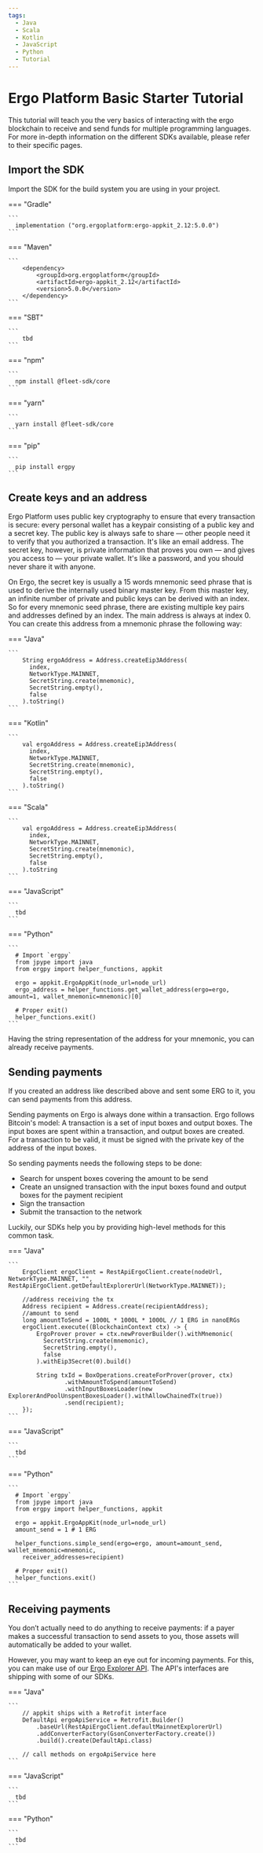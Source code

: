 ```yaml
---
tags:
  - Java
  - Scala
  - Kotlin
  - JavaScript
  - Python
  - Tutorial
---
```


# Ergo Platform Basic Starter Tutorial 

This tutorial will teach you the very basics of interacting with the ergo blockchain to receive
and send funds for multiple programming languages. For more in-depth information on the different
SDKs available, please refer to their specific pages.

## Import the SDK

Import the SDK for the build system you are using in your project.

=== "Gradle"

    ``` 
      implementation ("org.ergoplatform:ergo-appkit_2.12:5.0.0")
    ```

=== "Maven"

    ``` 
		<dependency>
			<groupId>org.ergoplatform</groupId>
			<artifactId>ergo-appkit_2.12</artifactId>
			<version>5.0.0</version>
		</dependency>
    ```

=== "SBT"

    ``` 
		tbd
    ```

=== "npm"

    ``` 
      npm install @fleet-sdk/core    
    ```

=== "yarn"

    ``` 
      yarn install @fleet-sdk/core    
    ```

=== "pip"

    ``` 
      pip install ergpy    
    ```

## Create keys and an address

Ergo Platform uses public key cryptography to ensure that every transaction is secure: every personal
wallet has a keypair consisting of a public key and a secret key. The public key is always safe to 
share — other people need it to verify that you authorized a transaction. It's like an email address. 
The secret key, however, is private information that proves you own — and gives you access to — your 
private wallet. It's like a password, and you should never share it with anyone.

On Ergo, the secret key is usually a 15 words mnemonic seed phrase that is used to derive the 
internally used binary master key. From this master key, an infinite number of private and public 
keys can be derived with an index. So for every mnemonic seed phrase, there are existing multiple 
key pairs and addresses defined by an index. The main address is always at index 0. You can create
this address from a mnemonic phrase the following way:

=== "Java"

    ``` 
		String ergoAddress = Address.createEip3Address(
          index,
          NetworkType.MAINNET,
          SecretString.create(mnemonic),
          SecretString.empty(),
          false
        ).toString()
    ```

=== "Kotlin"

    ``` 
		val ergoAddress = Address.createEip3Address(
          index,
          NetworkType.MAINNET,
          SecretString.create(mnemonic),
          SecretString.empty(),
          false
        ).toString()
    ```

=== "Scala"

    ``` 
        val ergoAddress = Address.createEip3Address(
          index, 
          NetworkType.MAINNET, 
          SecretString.create(mnemonic),
          SecretString.empty(),
          false
        ).toString
    ```

=== "JavaScript"

    ``` 
      tbd    
    ```

=== "Python"

    ``` 
      # Import `ergpy`
      from jpype import java
      from ergpy import helper_functions, appkit

      ergo = appkit.ErgoAppKit(node_url=node_url)
      ergo_address = helper_functions.get_wallet_address(ergo=ergo, amount=1, wallet_mnemonic=mnemonic)[0]

      # Proper exit()
      helper_functions.exit()
    ```

Having the string representation of the address for your mnemonic, you can already receive payments.

## Sending payments

If you created an address like described above and sent some ERG to it, you can send payments from
this address.

Sending payments on Ergo is always done within a transaction. Ergo follows Bitcoin's model: A 
transaction is a set of input boxes and output boxes. The input boxes are spent within a 
transaction, and output boxes are created. For a transaction to be valid, it must be signed with 
the private key of the address of the input boxes.

So sending payments needs the following steps to be done:
- Search for unspent boxes covering the amount to be send
- Create an unsigned transaction with the input boxes found and output boxes for the payment recipient
- Sign the transaction
- Submit the transaction to the network

Luckily, our SDKs help you by providing high-level methods for this common task.

=== "Java"

    ``` 
        ErgoClient ergoClient = RestApiErgoClient.create(nodeUrl, NetworkType.MAINNET, "", RestApiErgoClient.getDefaultExplorerUrl(NetworkType.MAINNET));

        //address receiving the tx
        Address recipient = Address.create(recipientAddress);
        //amount to send
        long amountToSend = 1000L * 1000L * 1000L // 1 ERG in nanoERGs
        ergoClient.execute((BlockchainContext ctx) -> {
            ErgoProver prover = ctx.newProverBuilder().withMnemonic(
              SecretString.create(mnemonic),
              SecretString.empty(),
              false
            ).withEip3Secret(0).build()

            String txId = BoxOperations.createForProver(prover, ctx)
                    .withAmountToSpend(amountToSend)
                    .withInputBoxesLoader(new ExplorerAndPoolUnspentBoxesLoader().withAllowChainedTx(true))
                    .send(recipient);
        });
    ```

=== "JavaScript"

    ``` 
      tbd    
    ```

=== "Python"

    ``` 
      # Import `ergpy`
      from jpype import java
      from ergpy import helper_functions, appkit

      ergo = appkit.ErgoAppKit(node_url=node_url)
      amount_send = 1 # 1 ERG

      helper_functions.simple_send(ergo=ergo, amount=amount_send, wallet_mnemonic=mnemonic,
        receiver_addresses=recipient)

      # Proper exit()
      helper_functions.exit()
    ```


## Receiving payments

You don’t actually need to do anything to receive payments: if a payer makes a successful 
transaction to send assets to you, those assets will automatically be added to your wallet.

However, you may want to keep an eye out for incoming payments. For this, you can make use of
our [Ergo Explorer API](https://api.ergoplatform.com/api/v1/docs/). The API's interfaces are 
shipping with some of our SDKs.

=== "Java"

    ``` 
        // appkit ships with a Retrofit interface
        DefaultApi ergoApiService = Retrofit.Builder()
            .baseUrl(RestApiErgoClient.defaultMainnetExplorerUrl)
            .addConverterFactory(GsonConverterFactory.create())
            .build().create(DefaultApi.class)

        // call methods on ergoApiService here
    ```

=== "JavaScript"

    ``` 
      tbd    
    ```

=== "Python"

    ``` 
      tbd
    ```
